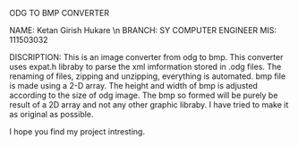 ODG TO BMP CONVERTER

NAME: Ketan Girish Hukare \n
BRANCH: SY COMPUTER ENGINEER
MIS: 111503032

DISCRIPTION:
This is an image converter from odg to bmp.
This converter uses expat.h libraby to parse the xml imformation stored in .odg files.
The renaming of files, zipping and unzipping, everything is automated.
bmp file is made using a 2-D array. The height and width of bmp is adjusted according to the size of odg image.
The bmp so formed will be purely be result of a 2D array and not any other graphic libraby. I have tried to make it as original as possible.

I hope you find my project intresting.
